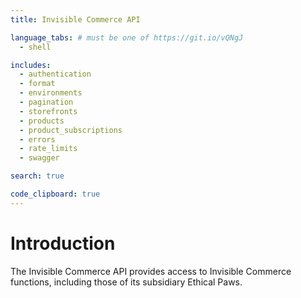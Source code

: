 ```yaml
---
title: Invisible Commerce API

language_tabs: # must be one of https://git.io/vQNgJ
  - shell

includes:
  - authentication
  - format
  - environments
  - pagination
  - storefronts
  - products
  - product_subscriptions
  - errors
  - rate_limits
  - swagger

search: true

code_clipboard: true
---
```


# Introduction

The Invisible Commerce API provides access to Invisible Commerce functions, including those of its subsidiary Ethical Paws. 

